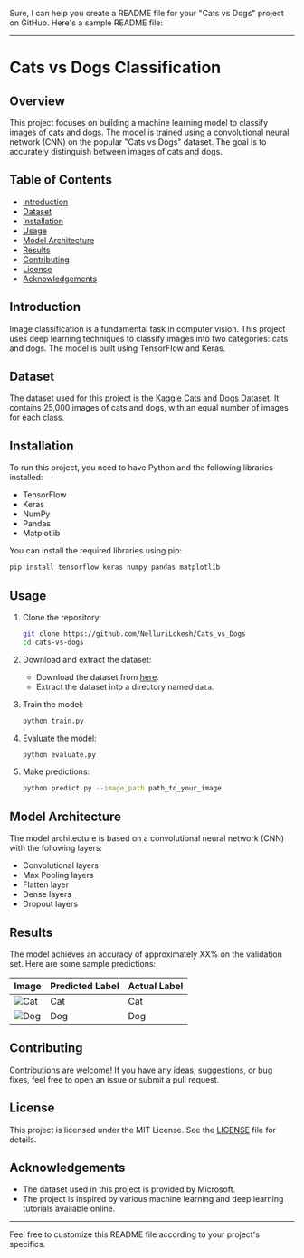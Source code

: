 Sure, I can help you create a README file for your "Cats vs Dogs" project on GitHub. Here's a sample README file:

---

# Cats vs Dogs Classification

## Overview
This project focuses on building a machine learning model to classify images of cats and dogs. The model is trained using a convolutional neural network (CNN) on the popular "Cats vs Dogs" dataset. The goal is to accurately distinguish between images of cats and dogs.

## Table of Contents
- [Introduction](#introduction)
- [Dataset](#dataset)
- [Installation](#installation)
- [Usage](#usage)
- [Model Architecture](#model-architecture)
- [Results](#results)
- [Contributing](#contributing)
- [License](#license)
- [Acknowledgements](#acknowledgements)

## Introduction
Image classification is a fundamental task in computer vision. This project uses deep learning techniques to classify images into two categories: cats and dogs. The model is built using TensorFlow and Keras.

## Dataset
The dataset used for this project is the [Kaggle Cats and Dogs Dataset](https://www.microsoft.com/en-us/download/details.aspx?id=54765). It contains 25,000 images of cats and dogs, with an equal number of images for each class.

## Installation
To run this project, you need to have Python and the following libraries installed:
- TensorFlow
- Keras
- NumPy
- Pandas
- Matplotlib

You can install the required libraries using pip:
```bash
pip install tensorflow keras numpy pandas matplotlib
```

## Usage
1. Clone the repository:
    ```bash
    git clone https://github.com/NelluriLokesh/Cats_vs_Dogs
    cd cats-vs-dogs
    ```

2. Download and extract the dataset:
    - Download the dataset from [here](https://www.microsoft.com/en-us/download/details.aspx?id=54765).
    - Extract the dataset into a directory named `data`.

3. Train the model:
    ```bash
    python train.py
    ```

4. Evaluate the model:
    ```bash
    python evaluate.py
    ```

5. Make predictions:
    ```bash
    python predict.py --image_path path_to_your_image
    ```

## Model Architecture
The model architecture is based on a convolutional neural network (CNN) with the following layers:
- Convolutional layers
- Max Pooling layers
- Flatten layer
- Dense layers
- Dropout layers

## Results
The model achieves an accuracy of approximately XX% on the validation set. Here are some sample predictions:

| Image | Predicted Label | Actual Label |
|-------|------------------|--------------|
| ![Cat](https://tse4.mm.bing.net/th?id=OIP.R0i85FnEuavAezjzb0O6RQHaFG&pid=Api&P=0&h=180) | Cat | Cat |
| ![Dog](https://tse3.mm.bing.net/th?id=OIP.8amkcxCP5S_ElaU0-8cuOAHaE8&pid=Api&P=0&h=180) | Dog | Dog |

## Contributing
Contributions are welcome! If you have any ideas, suggestions, or bug fixes, feel free to open an issue or submit a pull request.

## License
This project is licensed under the MIT License. See the [LICENSE](LICENSE) file for details.

## Acknowledgements
- The dataset used in this project is provided by Microsoft.
- The project is inspired by various machine learning and deep learning tutorials available online.

---

Feel free to customize this README file according to your project's specifics.
